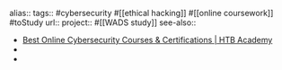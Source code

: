 alias::
tags:: #cybersecurity #[[ethical hacking]] #[[online coursework]] #toStudy 
url:: 
project:: #[[WADS study]]
see-also::

- [Best Online Cybersecurity Courses & Certifications | HTB Academy](https://academy.hackthebox.com/)
-
-